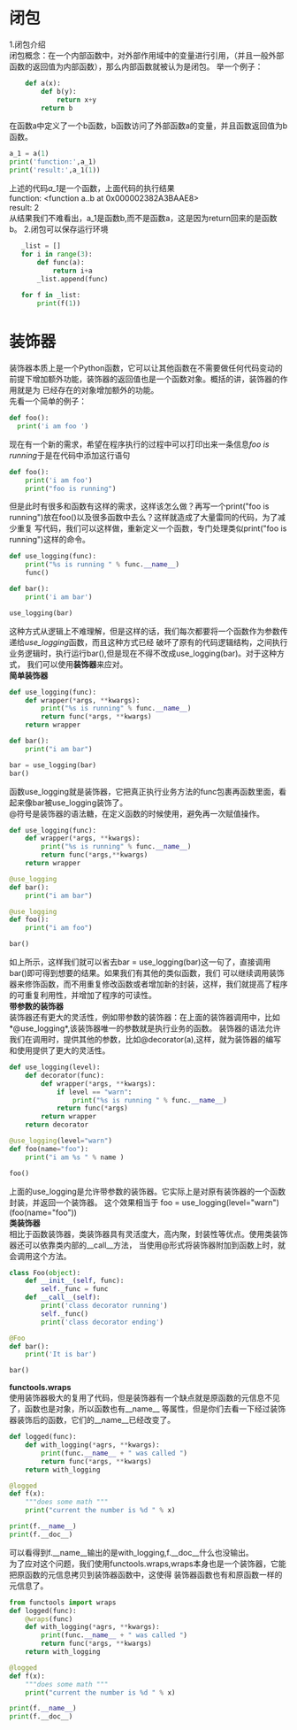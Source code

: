 # 闭包 
1.闭包介绍<br>
<tab>闭包概念：在一个内部函数中，对外部作用域中的变量进行引用，（并且一般外部函数的返回值为内部函数），那么内部函数就被认为是闭包。
举一个例子：<br>
```python
    def a(x):
        def b(y):
            return x+y
        return b
```
在函数a中定义了一个b函数，b函数访问了外部函数a的变量，并且函数返回值为b函数。<br>
```python
a_1 = a(1)
print('function:',a_1)
print('result:',a_1(1))
```
上述的代码*a_1*是一个函数，上面代码的执行结果<br>
function: <function a.<locals>.b at 0x000002382A3BAAE8><br>
result: 2<br>
从结果我们不难看出，a_1是函数b,而不是函数a，这是因为return回来的是函数b。
2.闭包可以保存运行环境
```python
   _list = []
   for i in range(3):
       def func(a):
           return i+a
       _list.append(func)
   
   for f in _list:
       print(f(1))
```
# 装饰器
装饰器本质上是一个Python函数，它可以让其他函数在不需要做任何代码变动的前提下增加额外功能，装饰器的返回值也是一个函数对象。概括的讲，装饰器的作用就是为
已经存在的对象增加额外的功能。<br>
先看一个简单的例子：<br>
```python
def foo():
  print('i am foo ')
```
现在有一个新的需求，希望在程序执行的过程中可以打印出来一条信息*foo is running*于是在代码中添加这行语句<br>
  ```python
  def foo():
      print('i am foo')
      print("foo is running")
  ```
但是此时有很多和函数有这样的需求，这样该怎么做？再写一个print("foo is running")放在foo()以及很多函数中去么？这样就造成了大量雷同的代码，为了减少重复
写代码，我们可以这样做，重新定义一个函数，专门处理类似print("foo is running")这样的命令。<br>
```python
def use_logging(func):
    print("%s is running " % func.__name__)
    func()

def bar():
    print('i am bar')

use_logging(bar)
```
这种方式从逻辑上不难理解，但是这样的话，我们每次都要将一个函数作为参数传递给*use_logging*函数，而且这种方式已经
破坏了原有的代码逻辑结构，之间执行业务逻辑时，执行运行bar(),但是现在不得不改成use_logging(bar)。对于这种方式，
我们可以使用**装饰器**来应对。<br>
**简单装饰器**<br>
```python
def use_logging(func):
    def wrapper(*args, **kwargs):
        print("%s is running" % func.__name__)
        return func(*args, **kwargs)
    return wrapper

def bar():
    print("i am bar")

bar = use_logging(bar)
bar()
```
函数use_logging就是装饰器，它把真正执行业务方法的func包裹再函数里面，看起来像bar被use_logging装饰了。<br>
@符号是装饰器的语法糖，在定义函数的时候使用，避免再一次赋值操作。<br>
```python
def use_logging(func):
    def wrapper(*args, **kwargs):
        print("%s is running" % func.__name__)
        return func(*args,**kwargs)
    return wrapper

@use_logging
def bar():
    print("i am bar")

@use_logging
def foo():
    print("i am foo")

bar()
```
如上所示，这样我们就可以省去bar = use_logging(bar)这一句了，直接调用bar()即可得到想要的结果。如果我们有其他的类似函数，我们
可以继续调用装饰器来修饰函数，而不用重复修改函数或者增加新的封装，这样，我们就提高了程序的可重复利用性，并增加了程序的可读性。
<br>
**带参数的装饰器**<br>
装饰器还有更大的灵活性，例如带参数的装饰器：在上面的装饰器调用中，比如*@use_logging*,该装饰器唯一的参数就是执行业务的函数。
装饰器的语法允许我们在调用时，提供其他的参数，比如@decorator(a),这样，就为装饰器的编写和使用提供了更大的灵活性。<br>
```python
def use_logging(level):
    def decorator(func):
        def wrapper(*args, **kwargs):
            if level == "warn":
                print("%s is running " % func.__name__)
            return func(*args)
        return wrapper
    return decorator

@use_logging(level="warn")
def foo(name="foo"):
    print("i am %s " % name )

foo()
```
上面的use_logging是允许带参数的装饰器。它实际上是对原有装饰器的一个函数封装，并返回一个装饰器。
这个效果相当于 foo = use_logging(level="warn")(foo(name="foo"))<br>
**类装饰器**<br>
相比于函数装饰器，类装饰器具有灵活度大，高内聚，封装性等优点。使用类装饰器还可以依靠类内部的\_\_call\_\_方法，
当使用@形式将装饰器附加到函数上时，就会调用这个方法。<br>
```python
class Foo(object):
    def __init__(self, func):
        self._func = func
    def __call__(self):
        print('class decorator running')
        self._func()
        print('class decorator ending')

@Foo
def bar():
    print('It is bar')

bar()
```
**functools.wraps**<br>
使用装饰器极大的复用了代码，但是装饰器有一个缺点就是原函数的元信息不见了，函数也是对象，所以函数也有\_\_name\_\_
等属性，但是你们去看一下经过装饰器装饰后的函数，它们的\_\_name\_\_已经改变了。<br>
```python
def logged(func):
    def with_logging(*agrs, **kwargs):
        print(func.__name__ + " was called ")
        return func(*args, **kwargs)
    return with_logging

@logged
def f(x):
    """does some math """
    print("current the number is %d " % x)

print(f.__name__)
print(f.__doc__)
```
可以看得到f.\_\_name\_\_输出的是with\_logging,f.\_\_doc\_\_什么也没输出。<br>
为了应对这个问题，我们使用functools.wraps,wraps本身也是一个装饰器，它能把原函数的元信息拷贝到装饰器函数中，这使得
装饰器函数也有和原函数一样的元信息了。<br>
```python
from functools import wraps
def logged(func):
    @wraps(func)
    def with_logging(*agrs, **kwargs):
        print(func.__name__ + " was called ")
        return func(*args, **kwargs)
    return with_logging

@logged
def f(x):
    """does some math """
    print("current the number is %d " % x)

print(f.__name__)
print(f.__doc__)
```
















